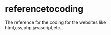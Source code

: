 # referencetocoding
The reference for the coding for the websites like html,css,php,javascript,etc.
